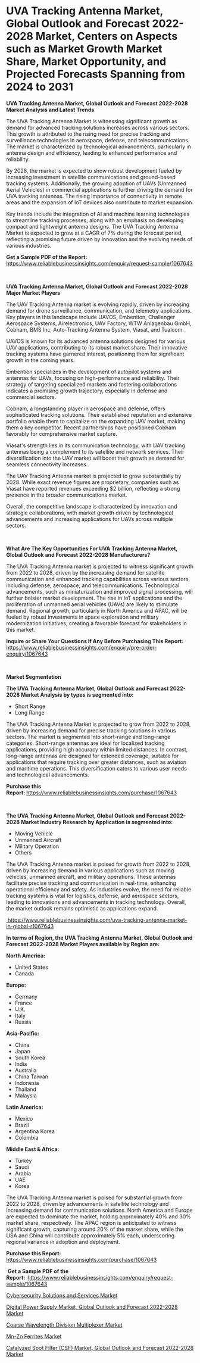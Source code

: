 <p><h1>UVA Tracking Antenna Market, Global Outlook and Forecast 2022-2028 Market, Centers on Aspects such as Market Growth Market Share, Market Opportunity, and Projected Forecasts Spanning from 2024 to 2031</h1></p><p><strong>UVA Tracking Antenna Market, Global Outlook and Forecast 2022-2028 Market Analysis and Latest Trends</strong></p>
<p><p>The UVA Tracking Antenna Market is witnessing significant growth as demand for advanced tracking solutions increases across various sectors. This growth is attributed to the rising need for precise tracking and surveillance technologies in aerospace, defense, and telecommunications. The market is characterized by technological advancements, particularly in antenna design and efficiency, leading to enhanced performance and reliability.</p><p>By 2028, the market is expected to show robust development fueled by increasing investment in satellite communications and ground-based tracking systems. Additionally, the growing adoption of UAVs (Unmanned Aerial Vehicles) in commercial applications is further driving the demand for UVA tracking antennas. The rising importance of connectivity in remote areas and the expansion of IoT devices also contribute to market expansion.</p><p>Key trends include the integration of AI and machine learning technologies to streamline tracking processes, along with an emphasis on developing compact and lightweight antenna designs. The UVA Tracking Antenna Market is expected to grow at a CAGR of 7% during the forecast period, reflecting a promising future driven by innovation and the evolving needs of various industries.</p></p>
<p><strong>Get a Sample PDF of the Report:&nbsp;</strong> <a href="https://www.reliablebusinessinsights.com/enquiry/request-sample/1067643?utm_campaign=1094&utm_medium=2&utm_source=Github&utm_content=ia&utm_term=04122024&utm_id=uva-tracking-antenna-market-global-outlook-and-forecast-2022-2028">https://www.reliablebusinessinsights.com/enquiry/request-sample/1067643</a></p>
<p>&nbsp;</p>
<p><strong>UVA Tracking Antenna Market, Global Outlook and Forecast 2022-2028 Major Market Players</strong></p>
<p><p>The UAV Tracking Antenna market is evolving rapidly, driven by increasing demand for drone surveillance, communication, and telemetry applications. Key players in this landscape include UAVOS, Embention, Challenger Aerospace Systems, Airelectronics, UAV Factory, WTW Anlagenbau GmbH, Cobham, BMS Inc, Auto-Tracking Antenna System, Viasat, and Tualcom.</p><p>UAVOS is known for its advanced antenna solutions designed for various UAV applications, contributing to its robust market share. Their innovative tracking systems have garnered interest, positioning them for significant growth in the coming years.</p><p>Embention specializes in the development of autopilot systems and antennas for UAVs, focusing on high-performance and reliability. Their strategy of targeting specialized markets and fostering collaborations indicates a promising growth trajectory, especially in defense and commercial sectors.</p><p>Cobham, a longstanding player in aerospace and defense, offers sophisticated tracking solutions. Their established reputation and extensive portfolio enable them to capitalize on the expanding UAV market, making them a key competitor. Recent partnerships have positioned Cobham favorably for comprehensive market capture.</p><p>Viasat's strength lies in its communication technology, with UAV tracking antennas being a complement to its satellite and network services. Their diversification into the UAV market will boost their growth as demand for seamless connectivity increases.</p><p>The UAV Tracking Antenna market is projected to grow substantially by 2028. While exact revenue figures are proprietary, companies such as Viasat have reported revenues exceeding $2 billion, reflecting a strong presence in the broader communications market.</p><p>Overall, the competitive landscape is characterized by innovation and strategic collaborations, with market growth driven by technological advancements and increasing applications for UAVs across multiple sectors.</p></p>
<p>&nbsp;</p>
<p><strong>What Are The Key Opportunities For UVA Tracking Antenna Market, Global Outlook and Forecast 2022-2028 Manufacturers?</strong></p>
<p><p>The UVA Tracking Antenna market is projected to witness significant growth from 2022 to 2028, driven by the increasing demand for satellite communication and enhanced tracking capabilities across various sectors, including defense, aerospace, and telecommunications. Technological advancements, such as miniaturization and improved signal processing, will further bolster market development. The rise in IoT applications and the proliferation of unmanned aerial vehicles (UAVs) are likely to stimulate demand. Regional growth, particularly in North America and APAC, will be fueled by robust investments in space exploration and military modernization initiatives, creating a favorable forecast for stakeholders in this market.</p></p>
<p><strong>Inquire or Share Your Questions If Any Before Purchasing This Report:</strong> <a href="https://www.reliablebusinessinsights.com/enquiry/pre-order-enquiry/1067643?utm_campaign=1094&utm_medium=2&utm_source=Github&utm_content=ia&utm_term=04122024&utm_id=uva-tracking-antenna-market-global-outlook-and-forecast-2022-2028">https://www.reliablebusinessinsights.com/enquiry/pre-order-enquiry/1067643</a></p>
<p>&nbsp;</p>
<p><strong>Market Segmentation</strong></p>
<p><strong>The UVA Tracking Antenna Market, Global Outlook and Forecast 2022-2028 Market Analysis by types is segmented into:</strong></p>
<p><ul><li>Short Range</li><li>Long Range</li></ul></p>
<p><p>The UVA Tracking Antenna Market is projected to grow from 2022 to 2028, driven by increasing demand for precise tracking solutions in various sectors. The market is segmented into short-range and long-range categories. Short-range antennas are ideal for localized tracking applications, providing high accuracy within limited distances. In contrast, long-range antennas are designed for extended coverage, suitable for applications that require tracking over greater distances, such as aviation and maritime operations. This diversification caters to various user needs and technological advancements.</p></p>
<p><strong>Purchase this Report:&nbsp;</strong><a href="https://www.reliablebusinessinsights.com/purchase/1067643?utm_campaign=1094&utm_medium=2&utm_source=Github&utm_content=ia&utm_term=04122024&utm_id=uva-tracking-antenna-market-global-outlook-and-forecast-2022-2028">https://www.reliablebusinessinsights.com/purchase/1067643</a></p>
<p>&nbsp;</p>
<p><strong>The UVA Tracking Antenna Market, Global Outlook and Forecast 2022-2028 Market Industry Research by Application is segmented into:</strong></p>
<p><ul><li>Moving Vehicle</li><li>Unmanned Aircraft</li><li>Military Operation</li><li>Others</li></ul></p>
<p><p>The UVA Tracking Antenna market is poised for growth from 2022 to 2028, driven by increasing demand in various applications such as moving vehicles, unmanned aircraft, and military operations. These antennas facilitate precise tracking and communication in real-time, enhancing operational efficiency and safety. As industries evolve, the need for reliable tracking systems is vital for logistics, defense, and aerospace sectors, leading to innovations and advancements in tracking technology. Overall, the market outlook remains optimistic as applications expand.</p></p>
<p><a href="https://www.reliablebusinessinsights.com/uva-tracking-antenna-market-in-global-r1067643?utm_campaign=1094&utm_medium=2&utm_source=Github&utm_content=ia&utm_term=04122024&utm_id=uva-tracking-antenna-market-global-outlook-and-forecast-2022-2028">&nbsp;https://www.reliablebusinessinsights.com/uva-tracking-antenna-market-in-global-r1067643</a></p>
<p><strong>In terms of Region, the UVA Tracking Antenna Market, Global Outlook and Forecast 2022-2028 Market Players available by Region are:</strong></p>
<p>
    <p> <strong> North America: </strong>
        <ul>
            <li>United States</li>
            <li>Canada</li>
        </ul>
        </p> 
    <p> <strong> Europe: </strong>
        <ul>
            <li>Germany</li>
            <li>France</li>
            <li>U.K.</li>
            <li>Italy</li>
            <li>Russia</li>
        </ul>
        </p> 
    <p> <strong> Asia-Pacific: </strong>
        <ul>
            <li>China</li>
            <li>Japan</li>
            <li>South Korea</li>
            <li>India</li>
            <li>Australia</li>
            <li>China Taiwan</li>
            <li>Indonesia</li>
            <li>Thailand</li>
            <li>Malaysia</li>
        </ul>
        </p> 
    <p> <strong> Latin America: </strong>
        <ul>
            <li>Mexico</li>
            <li>Brazil</li>
            <li>Argentina Korea</li>
            <li>Colombia</li>
        </ul>
        </p> 
    <p> <strong> Middle East & Africa: </strong>
        <ul>
            <li>Turkey</li>
            <li>Saudi</li>
            <li>Arabia</li>
            <li>UAE</li>
            <li>Korea</li>
        </ul>
    </p>
    </p>
<p><p>The UVA Tracking Antenna market is poised for substantial growth from 2022 to 2028, driven by advancements in satellite technology and increasing demand for communication solutions. North America and Europe are expected to dominate the market, holding approximately 40% and 30% market share, respectively. The APAC region is anticipated to witness significant growth, capturing around 20% of the market share, while the USA and China will contribute approximately 5% each, underscoring regional variance in adoption and deployment.</p></p>
<p><strong>Purchase this Report: </strong><a href="https://www.reliablebusinessinsights.com/purchase/1067643?utm_campaign=1094&utm_medium=2&utm_source=Github&utm_content=ia&utm_term=04122024&utm_id=uva-tracking-antenna-market-global-outlook-and-forecast-2022-2028">https://www.reliablebusinessinsights.com/purchase/1067643</a></p>
<p>&nbsp;<strong>Get a Sample PDF of the Report:&nbsp;&nbsp;</strong><a href="https://www.reliablebusinessinsights.com/enquiry/request-sample/1067643?utm_campaign=1094&utm_medium=2&utm_source=Github&utm_content=ia&utm_term=04122024&utm_id=uva-tracking-antenna-market-global-outlook-and-forecast-2022-2028">https://www.reliablebusinessinsights.com/enquiry/request-sample/1067643</a></p>
<p><strong></strong></p>
<p><p><a href="https://www.linkedin.com/pulse/cybersecurity-solutions-services-market-size-forecasted-62-wa3hc?utm_campaign=1094&utm_medium=2&utm_source=Github&utm_content=ia&utm_term=04122024&utm_id=uva-tracking-antenna-market-global-outlook-and-forecast-2022-2028">Cybersecurity Solutions and Services Market</a></p><p><a href="https://github.com/LilianFaulkner65/Market-Research-Report-List-1/blob/main/digital-power-supply-market-global-outlook-and-forecast-2022-2028-market.md?utm_campaign=1094&utm_medium=2&utm_source=Github&utm_content=ia&utm_term=04122024&utm_id=uva-tracking-antenna-market-global-outlook-and-forecast-2022-2028">Digital Power Supply Market, Global Outlook and Forecast 2022-2028 Market</a></p><p><a href="https://www.linkedin.com/pulse/insights-coarse-wavelength-division-multiplexer-industry-market-osuzc?utm_campaign=1094&utm_medium=2&utm_source=Github&utm_content=ia&utm_term=04122024&utm_id=uva-tracking-antenna-market-global-outlook-and-forecast-2022-2028">Coarse Wavelength Division Multiplexer Market</a></p><p><a href="https://issuu.com/reportprime-2/docs/mn-zn-ferrites-market-size-2030.pptx?utm_campaign=1094&utm_medium=2&utm_source=Github&utm_content=ia&utm_term=04122024&utm_id=uva-tracking-antenna-market-global-outlook-and-forecast-2022-2028">Mn-Zn Ferrites Market</a></p><p><a href="https://github.com/SamiaChowdhury801/Market-Research-Report-List-1/blob/main/catalyzed-soot-filter-csf-market-global-outlook-and-forecast-2022-2028-market.md?utm_campaign=1094&utm_medium=2&utm_source=Github&utm_content=ia&utm_term=04122024&utm_id=uva-tracking-antenna-market-global-outlook-and-forecast-2022-2028">Catalyzed Soot Filter (CSF) Market, Global Outlook and Forecast 2022-2028 Market</a></p></p>